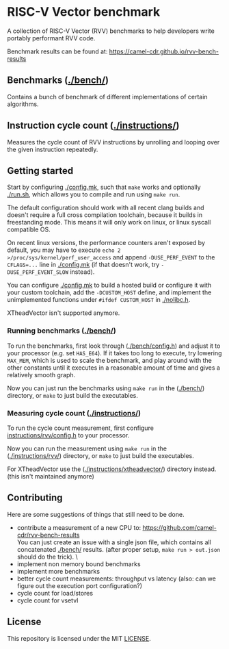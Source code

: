 # RISC-V Vector benchmark

A collection of RISC-V Vector (RVV) benchmarks to help developers write portably performant RVV code.

Benchmark results can be found at: https://camel-cdr.github.io/rvv-bench-results

## Benchmarks ([./bench/](./bench/))

Contains a bunch of benchmark of different implementations of certain algorithms.

## Instruction cycle count ([./instructions/](./instructions/))

Measures the cycle count of RVV instructions by unrolling and looping over the given instruction repeatedly.

## Getting started

Start by configuring [./config.mk](https://raw.githubusercontent.com/camel-cdr/rvv-bench/main/./config.mk), such that `make` works and optionally [./run.sh](https://raw.githubusercontent.com/camel-cdr/rvv-bench/main/./run.sh), which allows you to compile and run using `make run`.

The default configuration should work with all recent clang builds and doesn't require a full cross compilation toolchain, because it builds in freestanding mode.
This means it will only work on linux, or linux syscall compatible OS.

On recent linux versions, the performance counters aren't exposed by default, you may have to execute `echo 2 >/proc/sys/kernel/perf_user_access` and append `-DUSE_PERF_EVENT` to the `CFLAGS=...` line in [./config.mk](https://raw.githubusercontent.com/camel-cdr/rvv-bench/main/./config.mk) (if that doesn't work, try `-DUSE_PERF_EVENT_SLOW` instead).

You can configure [./config.mk](https://raw.githubusercontent.com/camel-cdr/rvv-bench/main/./config.mk) to build a hosted build or configure it with your custom toolchain, add the `-DCUSTOM_HOST` define, and implement the unimplemented functions under `#ifdef CUSTOM_HOST` in [./nolibc.h](https://raw.githubusercontent.com/camel-cdr/rvv-bench/main/./nolibc.h).

XTheadVector isn't supported anymore.

### Running benchmarks ([./bench/](./bench/))

To run the benchmarks, first look through ([./bench/config.h](https://raw.githubusercontent.com/camel-cdr/rvv-bench/main/./bench/config.h)) and adjust it to your processor (e.g. set `HAS_E64`). If it takes too long to execute, try lowering `MAX_MEM`, which is used to scale the benchmark, and play around with the other constants until it executes in a reasonable amount of time and gives a relatively smooth graph.

Now you can just run the benchmarks using `make run` in the ([./bench/](./bench/)) directory, or `make` to just build the executables.

### Measuring cycle count ([./instructions/](./instructions/))

To run the cycle count measurement, first configure [instructions/rvv/config.h](https://raw.githubusercontent.com/camel-cdr/rvv-bench/main/instructions/rvv/config.h) to your processor.

Now you can run the measurement using `make run` in the ([./instructions/rvv/](./instructions/rvv/)) directory, or `make` to just build the executables.

For XTheadVector use the ([./instructions/xtheadvector/](./instructions/xtheadvector/)) directory instead. (this isn't maintained anymore)

## Contributing

Here are some suggestions of things that still need to be done.

* contribute a measurement of a new CPU to: https://github.com/camel-cdr/rvv-bench-results \
  You can just create an issue with a single json file, which contains all concatenated [./bench/](./bench/) results. (after proper setup, `make run > out.json` should do the trick). \
* implement non memory bound benchmarks
* implement more benchmarks
* better cycle count measurements: throughput vs latency (also: can we figure out the execution port configuration?)
* cycle count for load/stores
* cycle count for vsetvl

## License

This repository is licensed under the MIT [LICENSE](LICENSE).

